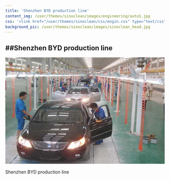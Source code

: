 ```yaml
---
title: 'Shenzhen BYD production line'
content_img: /user/themes/sinoclean/images/engineering/auto1.jpg
css: '<link href="/user/themes/sinoclean/css/engin.css" type="text/css" rel="stylesheet" />'
background_pic: /user/themes/sinoclean/images/sinoclean_head.jpg
---
```


##Shenzhen BYD production line
---

![Pic1](/user/themes/sinoclean/images/engineering/auto1.jpg)



Shenzhen BYD production line
